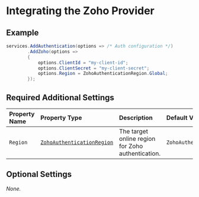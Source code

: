 # Integrating the Zoho Provider

## Example

```csharp
services.AddAuthentication(options => /* Auth configuration */)
        .AddZoho(options =>
        {
            options.ClientId = "my-client-id";
            options.ClientSecret = "my-client-secret";
            options.Region = ZohoAuthenticationRegion.Global;
        });
```

## Required Additional Settings

| Property Name | Property Type                                                                                                                                                                                                       | Description                                       | Default Value                     |
|:--------------|:--------------------------------------------------------------------------------------------------------------------------------------------------------------------------------------------------------------------|:--------------------------------------------------|:----------------------------------|
| `Region`      | [`ZohoAuthenticationRegion`](https://github.com/aspnet-contrib/AspNet.Security.OAuth.Providers/blob/dev/src/AspNet.Security.OAuth.Zoho/ZohoAuthenticationRegion.cs "ZohoAuthenticationRegion enumeration") | The target online region for Zoho authentication. | `ZohoAuthenticationRegion.Global` |

## Optional Settings

_None._
